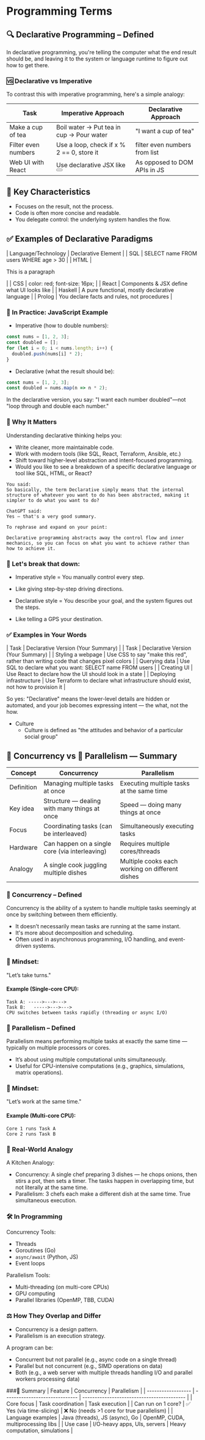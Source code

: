 # Programming Terms 
## 🔍 Declarative Programming – Defined
In declarative programming, you're telling the computer what the end result should be, and leaving it to the system or language runtime to figure out how to get there.

### 🆚 Declarative vs Imperative
To contrast this with imperative programming, here's a simple analogy:

| Task                | Imperative Approach                       | Declarative Approach          |
| ------------------  | ----------------------------------------- | ----------------------------- |
| Make a cup of tea   | Boil water → Put tea in cup → Pour water  | "I want a cup of tea"         |
| Filter even numbers | Use a loop, check if x % 2 == 0, store it | filter even numbers from list |
| Web UI with React   | Use declarative JSX like <Button />       | As opposed to DOM APIs in JS  |

## 🧠 Key Characteristics
* Focuses on the result, not the process.
* Code is often more concise and readable.
* You delegate control: the underlying system handles the flow.

## ✅ Examples of Declarative Paradigms
| Language/Technology | Declarative Element                            |
| SQL                 | SELECT name FROM users WHERE age > 30          |
| HTML                | <p>This is a paragraph</p>                     |
| CSS                 | color: red; font-size: 16px;                   |
| React               | Components & JSX define what UI looks like     |
| Haskell             | A pure functional, mostly declarative language |
| Prolog              | You declare facts and rules, not procedures    |

### 🧪 In Practice: JavaScript Example
* Imperative (how to double numbers):

```javascript
const nums = [1, 2, 3];
const doubled = [];
for (let i = 0; i < nums.length; i++) {
  doubled.push(nums[i] * 2);
}
```

* Declarative (what the result should be):
```javascript
const nums = [1, 2, 3];
const doubled = nums.map(n => n * 2);
```
In the declarative version, you say: "I want each number doubled"—not "loop through and double each number."

### 🧭 Why It Matters
Understanding declarative thinking helps you:
* Write cleaner, more maintainable code.
* Work with modern tools (like SQL, React, Terraform, Ansible, etc.)
* Shift toward higher-level abstraction and intent-focused programming.
* Would you like to see a breakdown of a specific declarative language or tool like SQL, HTML, or React?

```
You said:
So basically, the term Declarative simply means that the internal structure of whatever you want to do has been abstracted, making it simpler to do what you want to do?

ChatGPT said:
Yes — that's a very good summary.

To rephrase and expand on your point:

Declarative programming abstracts away the control flow and inner mechanics, so you can focus on what you want to achieve rather than how to achieve it.
```

### 🔧 Let's break that down:
* Imperative style = You manually control every step.
* Like giving step-by-step driving directions.

* Declarative style = You describe your goal, and the system figures out the steps.
* Like telling a GPS your destination.

### ✅ Examples in Your Words

| Task                     | Declarative Version (Your Summary)                                                 |
| Task                     | Declarative Version (Your Summary)                                                 |
| Styling a webpage        | Use CSS to say "make this red", rather than writing code that changes pixel colors |
| Querying data            | Use SQL to declare what you want: SELECT name FROM users                           |
| Creating UI              | Use React to declare how the UI should look in a state                             |
| Deploying infrastructure | Use Terraform to declare what infrastructure should exist, not how to provision it |

So yes: "Declarative" means the lower-level details are hidden or automated, and your job becomes expressing intent — the what, not the how.
* Culture
  - Culture is defined as "the attitudes and behavior of a particular social group"

## 🔄 Concurrency vs 🧵 Parallelism — Summary
| Concept    | Concurrency                                    | Parallelism                                     |
| ---------  | ---------------------------------------------- | ----------------------------------------------- |
| Definition | Managing multiple tasks at once                | Executing multiple tasks at the same time       |
| Key idea   | Structure — dealing with many things at once   | Speed — doing many things at once               |
| Focus      | Coordinating tasks (can be interleaved)        | Simultaneously executing tasks                  |
| Hardware   | Can happen on a single core (via interleaving) | Requires multiple cores/threads                 |
| Analogy    | A single cook juggling multiple dishes         | Multiple cooks each working on different dishes |

### 🔄 Concurrency – Defined
Concurrency is the ability of a system to handle multiple tasks seemingly at once by switching between them efficiently.
* It doesn’t necessarily mean tasks are running at the same instant.
* It's more about decomposition and scheduling.
* Often used in asynchronous programming, I/O handling, and event-driven systems.

### 🧠 Mindset:
"Let’s take turns."

#### Example (Single-core CPU):
```
Task A: ----->--->--->
Task B:   ----->--->--->
CPU switches between tasks rapidly (threading or async I/O)
```

### 🧵 Parallelism – Defined
Parallelism means performing multiple tasks at exactly the same time — typically on multiple processors or cores.
* It’s about using multiple computational units simultaneously.
* Useful for CPU-intensive computations (e.g., graphics, simulations, matrix operations).

### 🧠 Mindset:
"Let’s work at the same time."

#### Example (Multi-core CPU):
```
Core 1 runs Task A
Core 2 runs Task B
```
### 👷 Real-World Analogy
A Kitchen Analogy:
* Concurrency: A single chef preparing 3 dishes — he chops onions, then stirs a pot, then sets a timer. The tasks happen in overlapping time, but not literally at the same time.
* Parallelism: 3 chefs each make a different dish at the same time. True simultaneous execution.

### 🛠️ In Programming
Concurrency Tools:
* Threads
* Goroutines (Go)
* `async/await` (Python, JS)
* Event loops

Parallelism Tools:
* Multi-threading (on multi-core CPUs)
* GPU computing
* Parallel libraries (OpenMP, TBB, CUDA)

### ⚖️ How They Overlap and Differ
* Concurrency is a design pattern.
* Parallelism is an execution strategy.

A program can be:
* Concurrent but not parallel (e.g., async code on a single thread)
* Parallel but not concurrent (e.g., SIMD operations on data)
* Both (e.g., a web server with multiple threads handling I/O and parallel workers processing data)

###📌 Summary
| Feature            | Concurrency                    | Parallelism                                |
| ------------------ | ------------------------------ | ------------------------------------------ |
| Core focus         | Task coordination              | Task execution                             |
| Can run on 1 core? | ✅ Yes (via time-slicing)      | ❌ No (needs >1 core for true parallelism) |
| Language examples  | Java (threads), JS (async), Go | OpenMP, CUDA, multiprocessing libs         |
| Use case           | I/O-heavy apps, UIs, servers   | Heavy computation, simulations             |


